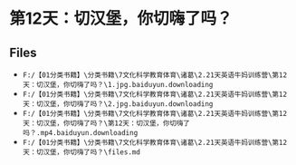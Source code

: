 # 第12天：切汉堡，你切嗨了吗？

## Files

- `F:/【01分类书籍】\分类书籍\7文化科学教育体育\诸葛\2.21天英语牛妈训练营\第12天：切汉堡，你切嗨了吗？\1.jpg.baiduyun.downloading`
- `F:/【01分类书籍】\分类书籍\7文化科学教育体育\诸葛\2.21天英语牛妈训练营\第12天：切汉堡，你切嗨了吗？\2.jpg.baiduyun.downloading`
- `F:/【01分类书籍】\分类书籍\7文化科学教育体育\诸葛\2.21天英语牛妈训练营\第12天：切汉堡，你切嗨了吗？\第12天：切汉堡，你切嗨了吗？.mp4.baiduyun.downloading`
- `F:/【01分类书籍】\分类书籍\7文化科学教育体育\诸葛\2.21天英语牛妈训练营\第12天：切汉堡，你切嗨了吗？\files.md`
